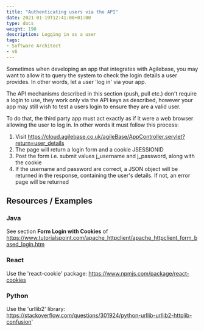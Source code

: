 ```yaml
---
title: "Authenticating users via the API"
date: 2021-01-19T12:41:00+01:00
type: docs
weight: 190
description: Logging in as a user
tags:
- Software Architect
- v6
---
```

Sometimes when developing an app that integrates with Agilebase, you may want to allow it to query the system to check the login details a user provides. In other words, let a user 'log in' via your app.

The API mechanisms described in this section (push, pull etc.) don't require a login to use, they work only via the API keys as described, however your app may still wish to test a users login to ensure they are a valid user.

To do that, the third party app must act exactly as if it were a web browser allowing the user to log in. In other words it must follow this process:

1) Visit https://cloud.agilebase.co.uk/agileBase/AppController.servlet?return=user_details
2) The page will return a login form and a cookie JSESSIONID
3) Post the form i.e. submit values j_username and j_password, along with the cookie
4) If the username and password are correct, a JSON object will be returned in the response, containing the user's details. If not, an error page will be returned

## Resources / Examples

### Java
See section **Form Login with Cookies** of https://www.tutorialspoint.com/apache_httpclient/apache_httpclient_form_based_login.htm

### React
Use the 'react-cookie' package: https://www.npmjs.com/package/react-cookies

### Python
Use the 'urllib2' library: https://stackoverflow.com/questions/301924/python-urllib-urllib2-httplib-confusion'



